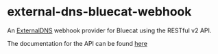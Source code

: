 # external-dns-bluecat-webhook

An [ExternalDNS](https://github.com/kubernetes-sigs/external-dns) webhook provider for Bluecat using the RESTful v2 API.

The documentation for the API can be found [here](https://docs.bluecatnetworks.com/r/Address-Manager-RESTful-v2-API-Guide/Introduction/9.6.0)

